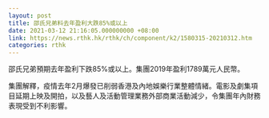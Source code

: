 ```yaml
---
layout: post
title: 邵氏兄弟料去年盈利大跌85%或以上
date: 2021-03-12 21:16:05.000000000 +08:00
link: https://news.rthk.hk/rthk/ch/component/k2/1580315-20210312.htm
categories: rthk
---
```


邵氏兄弟預期去年盈利下跌85%或以上。集團2019年盈利1789萬元人民幣。

集團解釋，疫情去年2月爆發已削弱香港及內地娛樂行業整體情緒。電影及劇集項目延期上映及開拍，以及藝人及活動管理業務外部商業活動減少，令集團年內財務表現受到不利影響。
